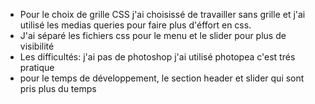 - Pour le choix de grille CSS j'ai choisissé de travailler sans grille et j'ai utilisé les medias queries pour faire plus d'éffort en css.
- J'ai séparé les fichiers css pour le menu et le slider pour plus de visibilité
- Les difficultés: j'ai pas de photoshop j'ai utilisé photopea c'est trés pratique
- pour le temps de développement, le section header et slider qui sont pris plus du temps  
